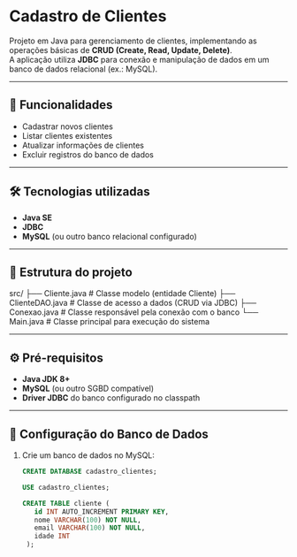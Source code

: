 # Cadastro de Clientes

Projeto em Java para gerenciamento de clientes, implementando as operações básicas de **CRUD (Create, Read, Update, Delete)**.  
A aplicação utiliza **JDBC** para conexão e manipulação de dados em um banco de dados relacional (ex.: MySQL).

---

## 🚀 Funcionalidades

- Cadastrar novos clientes  
- Listar clientes existentes  
- Atualizar informações de clientes  
- Excluir registros do banco de dados  

---

## 🛠️ Tecnologias utilizadas

- **Java SE**  
- **JDBC**  
- **MySQL** (ou outro banco relacional configurado)  

---

## 📂 Estrutura do projeto

src/
├── Cliente.java # Classe modelo (entidade Cliente)
├── ClienteDAO.java # Classe de acesso a dados (CRUD via JDBC)
├── Conexao.java # Classe responsável pela conexão com o banco
└── Main.java # Classe principal para execução do sistema


---

## ⚙️ Pré-requisitos

- **Java JDK 8+**  
- **MySQL** (ou outro SGBD compatível)  
- **Driver JDBC** do banco configurado no classpath  

---

## 🔧 Configuração do Banco de Dados

1. Crie um banco de dados no MySQL:
   ```sql
   CREATE DATABASE cadastro_clientes;
   
   USE cadastro_clientes;
   
   CREATE TABLE cliente (
      id INT AUTO_INCREMENT PRIMARY KEY,
      nome VARCHAR(100) NOT NULL,
      email VARCHAR(100) NOT NULL,
      idade INT
    );

